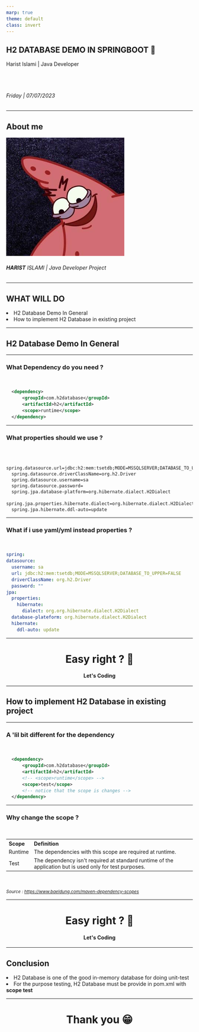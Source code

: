 ```yaml
---
marp: true
theme: default
class: invert
---
```


## H2 DATABASE DEMO IN SPRINGBOOT :leaves:

Harist Islami | Java Developer

<br>
<br>

###### Friday | 07/07/2023

---

## About me

![bg left height:4in](photo.jpg)

###### <b><em>HARIST</em></b> ISLAMI | Java Developer Project

---

## WHAT WILL DO

<li> H2 Database Demo In General
<li> How to implement H2 Database in existing project

---

## H2 Database Demo In General

---

### What Dependency do you need ?

<br>

```xml
  <dependency>
      <groupId>com.h2database</groupId>
      <artifactId>h2</artifactId>
      <scope>runtime</scope>
  </dependency>
```

---

### What properties should we use ?

<br>

```properties
  spring.datasource.url=jdbc:h2:mem:tsetdb;MODE=MSSQLSERVER;DATABASE_TO_UPPER=FALSE
  spring.datasource.driverClassName=org.h2.Driver
  spring.datasource.username=sa
  spring.datasource.password=
  spring.jpa.database-platform=org.hibernate.dialect.H2Dialect
  spring.jpa.properties.hibernate.dialect=org.hibernate.dialect.H2Dialect
  spring.jpa.hibernate.ddl-auto=update
```

---

### What if i use yaml/yml instead properties ?

<br>

```yaml
spring:
datasource:
  username: sa
  url: jdbc:h2:mem:tsetdb;MODE=MSSQLSERVER;DATABASE_TO_UPPER=FALSE
  driverClassName: org.h2.Driver
  password: ""
jpa:
  properties:
    hibernate:
      dialect: org.org.hibernate.dialect.H2Dialect
  database-plateform: org.hibernate.dialect.H2Dialect
  hibernate:
    ddl-auto: update
```

---

# <div style="text-align: center;">Easy right ? :thinking: </div>

#### <div style="text-align: center;">Let's Coding </div>

---

## How to implement H2 Database in existing project

---

### A 'lil bit different for the dependency

<br>

```xml
  <dependency>
      <groupId>com.h2database</groupId>
      <artifactId>h2</artifactId>
      <!-- <scope>runtime</scope> -->
      <scope>test</scope>
      <!-- notice that the scope is changes -->
  </dependency>
```

---

### Why change the scope ?

<br>

<table>
<tr>
<th>Scope</th>
<th>Definition</th>
</tr>
<tr>
<td>Runtime</td>
<td>The dependencies with this scope are required at runtime.</td>
</tr>
<tr>
<td>Test</td>
<td>The dependency isn't required at standard runtime of the application but is used only for test purposes.</td>
</tr>
</table>

<br>

<small><em>Source : https://www.baeldung.com/maven-dependency-scopes</em></small>

---

# <div style="text-align: center;">Easy right ? :thinking: </div>

#### <div style="text-align: center;">Let's Coding </div>

---

## Conclusion

<li> H2 Database is one of the good in-memory database for doing unit-test
<li> For the purpose testing, H2 Database must be provide in pom.xml with <b>scope test</b>

---

# <div style="text-align: center;">Thank you :grin:</div>
